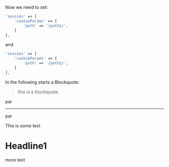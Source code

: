 Now we need to set:
```php
'session' => [
    'cookieParams' => [
        'path' => '/path1/',
    ]
],
```
and
```php
'session' => [
    'cookieParams' => [
        'path' => '/path2/',
    ]
],
```

In the following starts a Blockquote:
> this is a blockquote

par
***
par

This is some text
# Headline1
more text